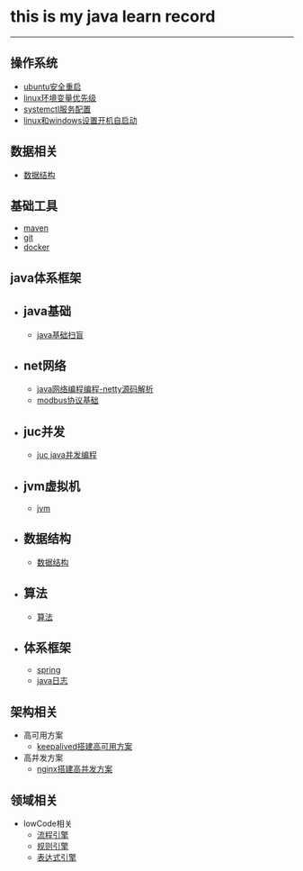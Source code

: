 # this is my java learn record

---
## 操作系统
  - [ubuntu安全重启](src/main/java/org/mgd/os/ubuntu安全重启.md)
  - [linux环境变量优先级](.)
  - [systemctl服务配置](src/main/java/org/mgd/os/systemctl服务配置.md)
  - [linux和windows设置开机自启动](.)
## 数据相关
  - [数据结构](src/main/java/org/mgd/dataStruct/数据结构.md)
## 基础工具
  - [maven](src/main/java/org/mgd/tools/maven.md)
  - [git](src/main/java/org/mgd/tools/git.md)
  - [docker](src/main/java/org/mgd/tools/docker.md)
## java体系框架
  - ## java基础
    - [java基础扫盲](https://github.com/monday110/JDK_LEARN)
  - ## net网络
    - [java网络编程编程-netty源码解析](https://github.com/monday110/netty-simple-source)
    - [modbus协议基础](src/main/java/org/mgd/net/Modbus.md)
  - ## juc并发
    - [juc java并发编程](.)
  - ## jvm虚拟机
    - [jvm](.)
  - ## 数据结构
    - [数据结构](.)
  - ## 算法
    - [算法](.)
  - ## 体系框架
    - [spring](.)
    - [java日志](.)
 

 
  
  
  
  
## 架构相关
 - 高可用方案
   - [keepalived搭建高可用方案](src/main/java/org/mgd/avialiables/keepalived搭建高可用服务.md)
 - 高并发方案
    - [nginx搭建高并发方案](src/main/java/org/mgd/concurrency/nginx搭建高并发方案.md)

## 领域相关
 - lowCode相关
   - [流程引擎](.)
   - [规则引擎](.)
   - [表达式引擎](.)
